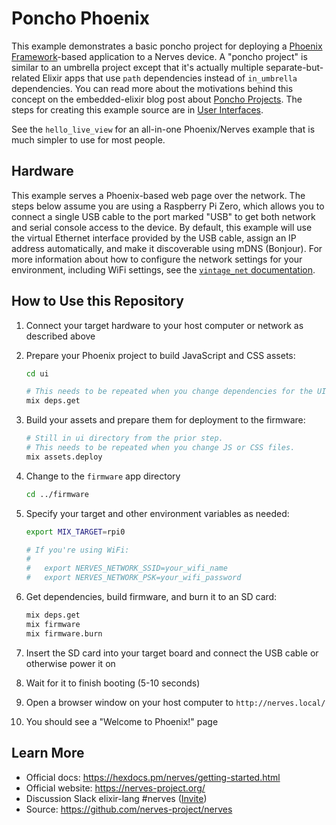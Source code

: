 # Poncho Phoenix

This example demonstrates a basic poncho project for deploying a [Phoenix
Framework]-based application to a Nerves device. A "poncho project" is similar
to an umbrella project except that it's actually multiple separate-but-related
Elixir apps that use `path` dependencies instead of `in_umbrella` dependencies.
You can read more about the motivations behind this concept on the
embedded-elixir blog post about [Poncho Projects]. The steps for creating this
example source are in [User Interfaces].

See the `hello_live_view` for an all-in-one Phoenix/Nerves example that is much
simpler to use for most people.

## Hardware

This example serves a Phoenix-based web page over the network. The steps below
assume you are using a Raspberry Pi Zero, which allows you to connect a single
USB cable to the port marked "USB" to get both network and serial console
access to the device. By default, this example will use the virtual Ethernet
interface provided by the USB cable, assign an IP address automatically, and
make it discoverable using mDNS (Bonjour). For more information about how to
configure the network settings for your environment, including WiFi settings,
see the [`vintage_net` documentation](https://hexdocs.pm/vintage_net/).

## How to Use this Repository

1. Connect your target hardware to your host computer or network as described
   above
2. Prepare your Phoenix project to build JavaScript and CSS assets:

    ```bash
    cd ui

    # This needs to be repeated when you change dependencies for the UI.
    mix deps.get
    ```

3. Build your assets and prepare them for deployment to the firmware:

    ```bash
    # Still in ui directory from the prior step.
    # This needs to be repeated when you change JS or CSS files.
    mix assets.deploy
    ```

4. Change to the `firmware` app directory

    ```bash
    cd ../firmware
    ```

5. Specify your target and other environment variables as needed:

    ```bash
    export MIX_TARGET=rpi0

    # If you're using WiFi:
    #
    #   export NERVES_NETWORK_SSID=your_wifi_name
    #   export NERVES_NETWORK_PSK=your_wifi_password
    ```

6. Get dependencies, build firmware, and burn it to an SD card:

    ```bash
    mix deps.get
    mix firmware
    mix firmware.burn
    ```

7. Insert the SD card into your target board and connect the USB cable or otherwise power it on
8. Wait for it to finish booting (5-10 seconds)
9. Open a browser window on your host computer to `http://nerves.local/`
10. You should see a "Welcome to Phoenix!" page

[Phoenix Framework]: http://www.phoenixframework.org/
[Poncho Projects]: http://embedded-elixir.com/post/2017-05-19-poncho-projects/
[User Interfaces]: https://hexdocs.pm/nerves/user-interfaces.html

## Learn More

* Official docs: https://hexdocs.pm/nerves/getting-started.html
* Official website: https://nerves-project.org/
* Discussion Slack elixir-lang #nerves ([Invite](https://elixir-slackin.herokuapp.com/))
* Source: https://github.com/nerves-project/nerves
